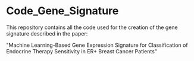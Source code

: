 # Code_Gene_Signature
This repository contains all the code used for the creation of the gene signature described in the paper:

"Machine Learning-Based Gene Expression Signature for  Classification of Endocrine Therapy Sensitivity in ER+ Breast Cancer Patients"


